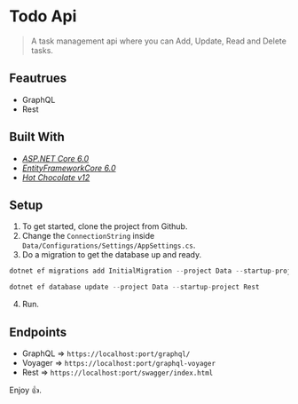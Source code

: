 # Todo Api
> A task management api where you can Add, Update, Read and Delete tasks.

## Feautrues
- GraphQL
- Rest

## Built With
- [_ASP.NET Core 6.0_](https://docs.microsoft.com/en-us/aspnet/core/release-notes/aspnetcore-6.0?view=aspnetcore-6.0)
- [_EntityFrameworkCore 6.0_](https://docs.microsoft.com/en-us/ef/core/)
- [_Hot Chocolate v12_](https://chillicream.com/docs/hotchocolate/get-started)

## Setup
1. To get started, clone the project from Github.
2. Change the `ConnectionString` inside `Data/Configurations/Settings/AppSettings.cs`.
3. Do a migration to get the database up and ready.
```C#
dotnet ef migrations add InitialMigration --project Data --startup-project Rest
```
```C#
dotnet ef database update --project Data --startup-project Rest
```
4. Run.

## Endpoints
- GraphQL => `https://localhost:port/graphql/`
- Voyager => `https://localhost:port/graphql-voyager`
- Rest => `https://localhost:port/swagger/index.html`

Enjoy 👍.